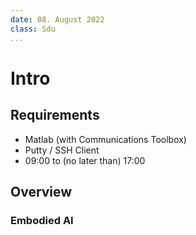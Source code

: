 ```yaml
---
date: 08. August 2022
class: Sdu
...
```


# Intro

## Requirements

- Matlab (with Communications Toolbox)
- Putty / SSH Client
- 09:00 to (no later than) 17:00

## Overview

### Embodied AI

<!-- TODO: Add sections on:
- Embodied AI
- Enviornmental impact (pro/con)
 -->
